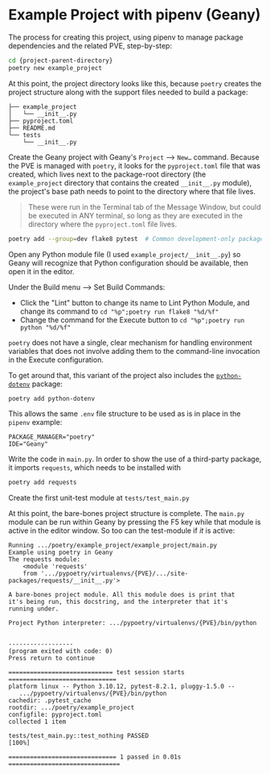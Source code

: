 # Example Project with pipenv (Geany)

The process for creating this project, using pipenv to manage package dependencies and the related PVE, step-by-step:

```bash
cd {project-parent-directory}
poetry new example_project 
```

At this point, the project directory looks like this, because `poetry` creates the project structure along with the support files needed to build a package:

```
├── example_project
│   └── __init__.py
├── pyproject.toml
├── README.md
└── tests
    └── __init__.py
```

Create the Geany project with Geany's `Project` --> `New…` command. Because the PVE is managed with `poetry`, it looks for the `pyproject.toml` file that was created, which lives next to the package-root directory (the `example_project` directory that contains the created `__init__.py` module), the project's base path needs to point to the directory where that file lives.

> These were run in the Terminal tab of the Message Window, but could be executed in ANY terminal, so long as they are executed in the directory where the `pyproject.toml` file lives.

```bash
poetry add --group=dev flake8 pytest  # Common development-only packages
```

Open any Python module file (I used `example_project/__init__.py`) so Geany will recognize that Python configuration should be available, then open it in the editor.

Under the Build menu --> Set Build Commands:

- Click the "Lint" button to change its name to Lint Python Module, and change its command to `cd "%p";poetry run flake8 "%d/%f"`
- Change the command for the Execute button to `cd "%p";poetry run python "%d/%f"`

`poetry` does not have a single, clear mechanism for handling environment variables that does not involve adding them to the command-line invocation in the Execute configuration.

To get around that, this variant of the project also includes the [`python-dotenv`](https://pypi.org/project/python-dotenv/) package:

```bash
poetry add python-dotenv
```

This allows the same `.env` file structure to be used as is in place in the `pipenv` example:

```
PACKAGE_MANAGER="poetry"
IDE="Geany"
```

Write the code in `main.py`. In order to show the use of a third-party package, it imports `requests`, which needs to be installed with

```bash
poetry add requests
```

Create the first unit-test module at `tests/test_main.py`

At this point, the bare-bones project structure is complete. The `main.py` module can be run within Geany by pressing the F5 key while that module is active in the editor window. So too can the test-module if *it* is active:

```
Running .../poetry/example_project/example_project/main.py
Example using poetry in Geany
The requests module: 
    <module 'requests' 
    from '.../pypoetry/virtualenvs/{PVE}/.../site-packages/requests/__init__.py'>

A bare-bones project module. All this module does is print that
it's being run, this docstring, and the interpreter that it's
running under.

Project Python interpreter: .../pypoetry/virtualenvs/{PVE}/bin/python


------------------
(program exited with code: 0)
Press return to continue
```

```
============================= test session starts ==============================
platform linux -- Python 3.10.12, pytest-8.2.1, pluggy-1.5.0 -- 
   .../pypoetry/virtualenvs/{PVE}/bin/python
cachedir: .pytest_cache
rootdir: .../poetry/example_project
configfile: pyproject.toml
collected 1 item                                                               

tests/test_main.py::test_nothing PASSED                                  [100%]

============================== 1 passed in 0.01s ===============================
```
